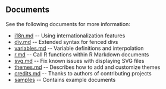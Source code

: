 ## Documents

See the following documents for more information:

* [i18n.md](i18n.md) -- Using internationalization features
* [div.md](div.md) -- Extended syntax for fenced divs
* [variables.md](variables.md) -- Variable definitions and interpolation
* [r.md](r.md) -- Call R functions within R Markdown documents
* [svg.md](svg.md) -- Fix known issues with displaying SVG files
* [themes.md](themes.md) -- Describes how to add and customize themes
* [credits.md](credits.md) -- Thanks to authors of contributing projects
* [samples](samples) -- Contains example documents

